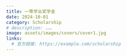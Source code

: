 ```yaml
---
title: 一等学业奖学金
date: 2024-10-01
category: Scholarship
# description: 。。。
image: assets/images/covers/cover1.jpg
links:
  # 官方链接: https://example.com/scholarship
---
```

